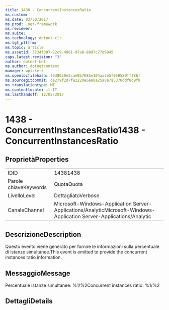 ```yaml
---
title: 1438 - ConcurrentInstancesRatio
ms.custom: 
ms.date: 03/30/2017
ms.prod: .net-framework
ms.reviewer: 
ms.suite: 
ms.technology: dotnet-clr
ms.tgt_pltfrm: 
ms.topic: article
ms.assetid: 3234f307-22c9-4961-97a8-88d7c77e9945
caps.latest.revision: "3"
author: dotnet-bot
ms.author: dotnetcontent
manager: wpickett
ms.openlocfilehash: f638050e2cae057685e104aa3e5f050580fff86f
ms.sourcegitcommit: ce279f2d7fe2220e6ea0a25a8a7a5370ddf8d9f0
ms.translationtype: MT
ms.contentlocale: it-IT
ms.lasthandoff: 12/02/2017
---
```

# <a name="1438---concurrentinstancesratio"></a><span data-ttu-id="5d89e-102">1438 - ConcurrentInstancesRatio</span><span class="sxs-lookup"><span data-stu-id="5d89e-102">1438 - ConcurrentInstancesRatio</span></span>
## <a name="properties"></a><span data-ttu-id="5d89e-103">Proprietà</span><span class="sxs-lookup"><span data-stu-id="5d89e-103">Properties</span></span>  
  
|||  
|-|-|  
|<span data-ttu-id="5d89e-104">ID</span><span class="sxs-lookup"><span data-stu-id="5d89e-104">ID</span></span>|<span data-ttu-id="5d89e-105">1438</span><span class="sxs-lookup"><span data-stu-id="5d89e-105">1438</span></span>|  
|<span data-ttu-id="5d89e-106">Parole chiave</span><span class="sxs-lookup"><span data-stu-id="5d89e-106">Keywords</span></span>|<span data-ttu-id="5d89e-107">Quota</span><span class="sxs-lookup"><span data-stu-id="5d89e-107">Quota</span></span>|  
|<span data-ttu-id="5d89e-108">Livello</span><span class="sxs-lookup"><span data-stu-id="5d89e-108">Level</span></span>|<span data-ttu-id="5d89e-109">Dettagliato</span><span class="sxs-lookup"><span data-stu-id="5d89e-109">Verbose</span></span>|  
|<span data-ttu-id="5d89e-110">Canale</span><span class="sxs-lookup"><span data-stu-id="5d89e-110">Channel</span></span>|<span data-ttu-id="5d89e-111">Microsoft-Windows-Application Server-Applications/Analytic</span><span class="sxs-lookup"><span data-stu-id="5d89e-111">Microsoft-Windows-Application Server-Applications/Analytic</span></span>|  
  
## <a name="description"></a><span data-ttu-id="5d89e-112">Descrizione</span><span class="sxs-lookup"><span data-stu-id="5d89e-112">Description</span></span>  
 <span data-ttu-id="5d89e-113">Questo evento viene generato per fornire le informazioni sulla percentuale di istanze simultanee.</span><span class="sxs-lookup"><span data-stu-id="5d89e-113">This event is emitted to provide the concurrent instances ratio information.</span></span>  
  
## <a name="message"></a><span data-ttu-id="5d89e-114">Messaggio</span><span class="sxs-lookup"><span data-stu-id="5d89e-114">Message</span></span>  
 <span data-ttu-id="5d89e-115">Percentuale istanze simultanee: %1/%2</span><span class="sxs-lookup"><span data-stu-id="5d89e-115">Concurrent instances ratio: %1/%2</span></span>  
  
## <a name="details"></a><span data-ttu-id="5d89e-116">Dettagli</span><span class="sxs-lookup"><span data-stu-id="5d89e-116">Details</span></span>
